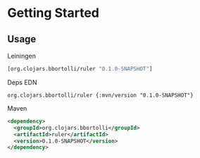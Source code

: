 # Getting Started

## Usage

Leiningen
```clj
[org.clojars.bbortolli/ruler "0.1.0-SNAPSHOT"]
```

Deps EDN
```
org.clojars.bbortolli/ruler {:mvn/version "0.1.0-SNAPSHOT"}
```

Maven
```xml
<dependency>
  <groupId>org.clojars.bbortolli</groupId>
  <artifactId>ruler</artifactId>
  <version>0.1.0-SNAPSHOT</version>
</dependency>
```
